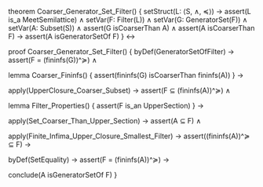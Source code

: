 theorem Coarser_Generator_Set_Filter() {
  setStruct(L: ⟨S, ∧, ≼⟩) →
  assert(L is_a MeetSemilattice) ∧
  setVar(F: Filter(L)) ∧
  setVar(G: GeneratorSet(F)) ∧
  setVar(A: Subset(S)) ∧
  assert(G isCoarserThan A) ∧
  assert(A isCoarserThan F) →
  assert(A isGeneratorSetOf F)
} ↔

proof Coarser_Generator_Set_Filter() {
  byDef(GeneratorSetOfFilter) →
  assert(F = (fininfs(G))^≽) ∧
  
  lemma Coarser_Fininfs() {
    assert(fininfs(G) isCoarserThan fininfs(A))
  } →
  
  apply(UpperClosure_Coarser_Subset) →
  assert(F ⊆ (fininfs(A))^≽) ∧
  
  lemma Filter_Properties() {
    assert(F is_an UpperSection)
  } →
  
  apply(Set_Coarser_Than_Upper_Section) →
  assert(A ⊆ F) ∧
  
  apply(Finite_Infima_Upper_Closure_Smallest_Filter) →
  assert((fininfs(A))^≽ ⊆ F) →
  
  byDef(SetEquality) →
  assert(F = (fininfs(A))^≽) →
  
  conclude(A isGeneratorSetOf F)
}